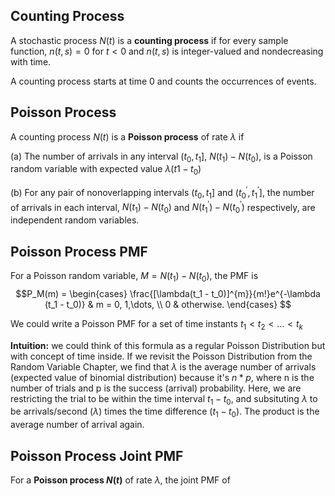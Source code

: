 
## Counting Process
A stochastic process $N(t)$ is a **counting process** if for every sample function, $n(t, s) = 0$ for $t < 0$ and $n(t, s)$ is integer-valued and nondecreasing with time.

A counting process starts at time 0 and counts the occurrences of events.
## Poisson Process
A counting process $N(t)$ is a **Poisson process** of rate $\lambda$ if

(a) The number of arrivals in any interval $(t_0, t_1]$, $N(t_1) - N(t_0)$, is a Poisson random variable with expected value $\lambda (t1-t_0)$

(b) For any pair of nonoverlapping intervals $(t_0, t_1]$ and $(t_0^{'}, t_1^{'}]$, the number of arrivals in each interval, $N(t_1) - N(t_0)$ and $N(t_1^{'}) - N(t_0^{'})$ respectively, are independent random variables.


## Poisson Process PMF
For a Poisson random variable, $M = N(t_1)-N(t_0)$, the PMF is
$$P_M(m) = 
\begin{cases}
\frac{[\lambda(t_1 - t_0)]^{m}}{m!}e^{-\lambda (t_1 - t_0)} & m = 0, 1,\dots, \\
0 & otherwise.
\end{cases}
$$

We could write a Poisson PMF for a set of time instants $t_1 < t_2 < \dots < t_k$

**Intuition:** we could think of this formula as a regular Poisson Distribution but with concept of time inside. If we revisit the Poisson Distribution from the Random Variable Chapter, we find that $\lambda$ is the average number of arrivals (expected value of binomial distribution) because it's $n * p$, where n is the number of trials and p is the success (arrival) probability. Here, we are restricting the trial to be within the time interval $t_1 - t_0$, and subsituting $\lambda$ to be arrivals/second ($\lambda$) times the time difference ($t_1 - t_0$). The product is the average number of arrival again.

## Poisson Process Joint PMF
For a **Poisson process $N(t)$** of rate $\lambda$, the joint PMF of 
